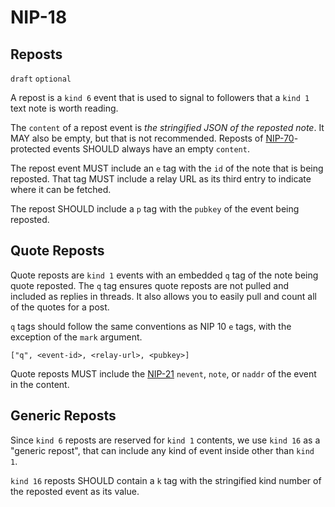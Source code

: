 # NIP-18

## Reposts

`draft` `optional`

A repost is a `kind 6` event that is used to signal to followers
that a `kind 1` text note is worth reading.

The `content` of a repost event is _the stringified JSON of the reposted note_. It MAY also be empty, but that is not recommended.
Reposts of [NIP-70](70.md)-protected events SHOULD always have an empty `content`.

The repost event MUST include an `e` tag with the `id` of the note that is
being reposted. That tag MUST include a relay URL as its third entry
to indicate where it can be fetched.

The repost SHOULD include a `p` tag with the `pubkey` of the event being
reposted.

## Quote Reposts

Quote reposts are `kind 1` events with an embedded `q` tag of the note being
quote reposted. The `q` tag ensures quote reposts are not pulled and included
as replies in threads. It also allows you to easily pull and count all of the
quotes for a post.

`q` tags should follow the same conventions as NIP 10 `e` tags, with the exception
of the `mark` argument.

`["q", <event-id>, <relay-url>, <pubkey>]`

Quote reposts MUST include the [NIP-21](21.md) `nevent`, `note`, or `naddr` of the
event in the content.

## Generic Reposts

Since `kind 6` reposts are reserved for `kind 1` contents, we use `kind 16`
as a "generic repost", that can include any kind of event inside other than
`kind 1`.

`kind 16` reposts SHOULD contain a `k` tag with the stringified kind number
of the reposted event as its value.
